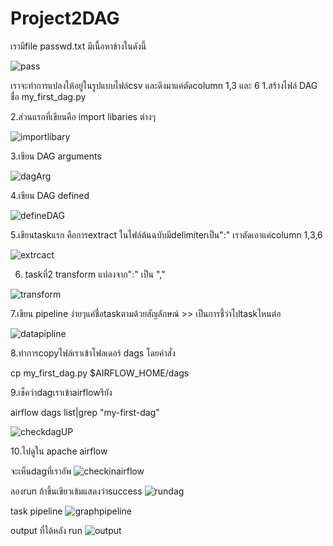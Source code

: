 ﻿# Project2DAG
 เรามีfile passwd.txt มีเนื้อหาข้างในดังนี้
 
 ![pass](https://github.com/manew-c/Project2DAG/assets/113186479/c189f802-b011-473f-95da-14208c7d1ae5)

เราจะทำการแปลงให้อยู่ในรูปแบบไฟล์csv และดึงมาแค่ตัดcolumn 1,3 และ 6
1.สร้างไฟล์ DAG ชื่อ my_first_dag.py

2.ส่วนแรกที่เขียนคือ import libaries ต่างๆ

   ![importlibary](https://github.com/manew-c/Project2DAG/assets/113186479/9de23cb1-80f1-4b2e-aaa6-139e3614b594)

3.เขียน DAG arguments

![dagArg](https://github.com/manew-c/Project2DAG/assets/113186479/9b8abffa-98b6-4250-b4bd-8c401d39587c)

4.เขียน DAG defined 

![defineDAG](https://github.com/manew-c/Project2DAG/assets/113186479/a8c36abf-8580-48ab-9908-be5abf452c8a)

5.เขียนtaskแรก คือการextract ในไฟล์ต้นฉบับมีdelimiterเป็น":" เราตัดเอาแค่column 1,3,6

![extrcact](https://github.com/manew-c/Project2DAG/assets/113186479/783cf66d-b900-4072-b4df-feab932378c6)

6. taskที่2 transform แปลงจาก":" เป็น ","
   
![transform](https://github.com/manew-c/Project2DAG/assets/113186479/39fed8c8-8ab5-4089-96df-afb78d4921a2)

7.เขียน pipeline ง่ายๆแค่ชื่อtaskตามด้วยสัญลักษณ์ >> เป็นการชี้ว่าไปtaskไหนต่อ

![datapipline](https://github.com/manew-c/Project2DAG/assets/113186479/7748f9f5-c8a2-4e0d-9694-c7b425b54984)

8.ทำการcopyไฟล์เราเข้าโฟลเดอร์ dags โดยคำสั่ง
 
 cp my_first_dag.py $AIRFLOW_HOME/dags

9.เช็คว่าdagเราเข้าairflowรึยัง

airflow dags list|grep "my-first-dag"

![checkdagUP](https://github.com/manew-c/Project2DAG/assets/113186479/b7cc1599-fef5-4150-aba4-787a33f2f8a2)


10.ไปดูใน apache airflow

จะเห็นdagที่เราอัพ
![checkinairflow](https://github.com/manew-c/Project2DAG/assets/113186479/18467231-58dc-4054-8dee-6ed12747e7cd)

ลองrun ถ้าขึ้นเขียวเข้มแสดงว่าsuccess
![rundag](https://github.com/manew-c/Project2DAG/assets/113186479/02a60354-a074-4713-8c30-46cc59710851)

task pipeline
![graphpipeline](https://github.com/manew-c/Project2DAG/assets/113186479/305facf9-b9ee-430c-8048-14b09863f2bc)

output ที่ได้หลัง run
![output](https://github.com/manew-c/Project2DAG/assets/113186479/9ef2c818-2d81-4ff3-b810-89bd9567f66c)






